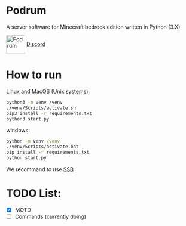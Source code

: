 # Podrum
A server software for Minecraft bedrock edition written in Python (3.X)

<img src="https://cdn.discordapp.com/attachments/680861997650280483/705797584735830086/image0.png" alt="Podrum" title="Podrum" align="center" height="50" width="50" /> [Discord](https://discord.gg/SGWCwd6)

# How to run
Linux and MacOS (Unix systems):
```sh
python3 -m venv /venv
./venv/Scripts/activate.sh
pip3 install -r requirements.txt
python3 start.py
```
windows:
```bat
python -m venv /venv
./venv/Scripts/activate.bat
pip install -r requirements.txt
python start.py
```

We recommand to use [SSB](https://github.com/Podrum/SSB)
# TODO List:
- [x] MOTD
- [ ] Commands (currently doing)
